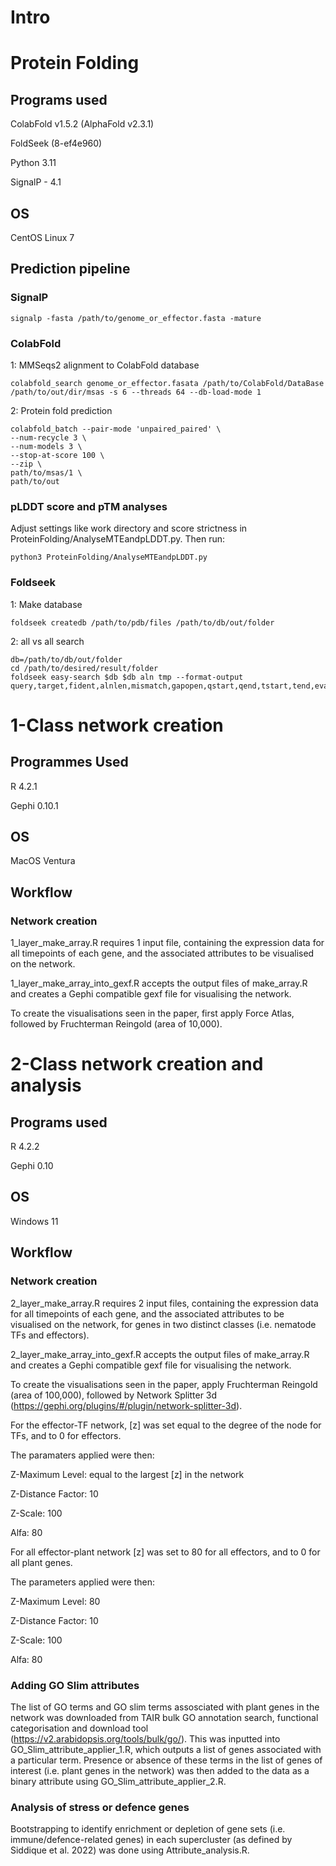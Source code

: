 # Intro

# Protein Folding

## Programs used
ColabFold v1.5.2 (AlphaFold v2.3.1)

FoldSeek (8-ef4e960)

Python 3.11

SignalP - 4.1

## OS
CentOS Linux 7

## Prediction pipeline
### SignalP
```
signalp -fasta /path/to/genome_or_effector.fasta -mature
```


### ColabFold
1: MMSeqs2 alignment to ColabFold database

```
colabfold_search genome_or_effector.fasata /path/to/ColabFold/DataBase /path/to/out/dir/msas -s 6 --threads 64 --db-load-mode 1
```


2: Protein fold prediction

```
colabfold_batch --pair-mode 'unpaired_paired' \
--num-recycle 3 \
--num-models 3 \
--stop-at-score 100 \
--zip \
path/to/msas/1 \
path/to/out
```

### pLDDT score and pTM analyses

Adjust settings like work directory and score strictness in ProteinFolding/AnalyseMTEandpLDDT.py. Then run:

```
python3 ProteinFolding/AnalyseMTEandpLDDT.py
```


### Foldseek
1: Make database
```
foldseek createdb /path/to/pdb/files /path/to/db/out/folder
```

2: all vs all search 
```
db=/path/to/db/out/folder
cd /path/to/desired/result/folder
foldseek easy-search $db $db aln tmp --format-output query,target,fident,alnlen,mismatch,gapopen,qstart,qend,tstart,tend,evalue,bits,lddt,prob,pident,alntmscore,qtmscore,ttmscore,u
```

# 1-Class network creation

## Programmes Used
R 4.2.1

Gephi 0.10.1

## OS
MacOS Ventura

## Workflow
### Network creation
1_layer_make_array.R requires 1 input file, containing the expression data for all timepoints of each gene, and the associated attributes to be visualised on the network.

1_layer_make_array_into_gexf.R accepts the output files of make_array.R and creates a Gephi compatible gexf file for visualising the network.

To create the visualisations seen in the paper, first apply Force Atlas, followed by Fruchterman Reingold (area of 10,000).

# 2-Class network creation and analysis

## Programs used
R 4.2.2

Gephi 0.10

## OS
Windows 11

## Workflow
### Network creation

2_layer_make_array.R requires 2 input files, containing the expression data for all timepoints of each gene, and the associated attributes to be visualised on the network, for genes in two distinct classes (i.e. nematode TFs and effectors).

2_layer_make_array_into_gexf.R accepts the output files of make_array.R and creates a Gephi compatible gexf file for visualising the network.

To create the visualisations seen in the paper, apply Fruchterman Reingold (area of 100,000), followed by Network Splitter 3d (https://gephi.org/plugins/#/plugin/network-splitter-3d). 

For the effector-TF network, [z] was set equal to the degree of the node for TFs, and to 0 for effectors.

The paramaters applied were then:

Z-Maximum Level: equal to the largest [z] in the network

Z-Distance Factor: 10

Z-Scale: 100

Alfa: 80

For all effector-plant network [z] was set to 80 for all effectors, and to 0 for all plant genes.

The parameters applied were then:

Z-Maximum Level: 80

Z-Distance Factor: 10

Z-Scale: 100

Alfa: 80

### Adding GO Slim attributes
The list of GO terms and GO slim terms assosciated with plant genes in the network was downloaded from TAIR bulk GO annotation search, functional categorisation and download tool (https://v2.arabidopsis.org/tools/bulk/go/). This was inputted into GO_Slim_attribute_applier_1.R, which outputs a list of genes associated with a particular term. Presence or absence of these terms in the list of genes of interest (i.e. plant genes in the network) was then added to the data as a binary attribute using GO_Slim_attribute_applier_2.R. 

### Analysis of stress or defence genes
Bootstrapping to identify enrichment or depletion of gene sets (i.e. immune/defence-related genes) in each supercluster (as defined by Siddique et al. 2022) was done using Attribute_analysis.R. 
